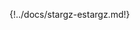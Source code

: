 <!-- DO NOT EDIT THIS PAGE but ./docs/stargz-estargz.md and changes will be propagated here -->
{!../docs/stargz-estargz.md!}